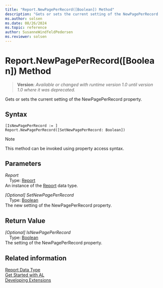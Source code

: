 ```yaml
---
title: "Report.NewPagePerRecord([Boolean]) Method"
description: "Gets or sets the current setting of the NewPagePerRecord property."
ms.author: solsen
ms.date: 08/26/2024
ms.topic: reference
author: SusanneWindfeldPedersen
ms.reviewer: solsen
---
```

[//]: # (START>DO_NOT_EDIT)
[//]: # (IMPORTANT:Do not edit any of the content between here and the END>DO_NOT_EDIT.)
[//]: # (Any modifications should be made in the .xml files in the ModernDev repo.)
# Report.NewPagePerRecord([Boolean]) Method
> **Version**: _Available or changed with runtime version 1.0 until version 1.0 where it was deprecated._

Gets or sets the current setting of the NewPagePerRecord property.


## Syntax
```AL
[IsNewPagePerRecord := ]  Report.NewPagePerRecord([SetNewPagePerRecord: Boolean])
```
> [!NOTE]
> This method can be invoked using property access syntax.
## Parameters
*Report*  
&emsp;Type: [Report](report-data-type.md)  
An instance of the [Report](report-data-type.md) data type.  

*[Optional] SetNewPagePerRecord*  
&emsp;Type: [Boolean](../boolean/boolean-data-type.md)  
The new setting of the NewPagePerRecord property.  


## Return Value
*[Optional] IsNewPagePerRecord*  
&emsp;Type: [Boolean](../boolean/boolean-data-type.md)  
The setting of the NewPagePerRecord property.


[//]: # (IMPORTANT: END>DO_NOT_EDIT)
## Related information
[Report Data Type](report-data-type.md)  
[Get Started with AL](../../devenv-get-started.md)  
[Developing Extensions](../../devenv-dev-overview.md)